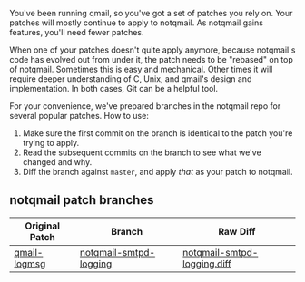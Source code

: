 You've been running qmail, so you've got a set of patches you rely on.
Your patches will mostly continue to apply to notqmail.
As notqmail gains features, you'll need fewer patches.

When one of your patches doesn't quite apply anymore, because notqmail's code has evolved out from under it, the patch needs to be "rebased" on top of notqmail.
Sometimes this is easy and mechanical.
Other times it will require deeper understanding of C, Unix, and qmail's design and implementation.
In both cases, Git can be a helpful tool.

For your convenience, we've prepared branches in the notqmail repo for several popular patches.
How to use:

1. Make sure the first commit on the branch is identical to the patch you're trying to apply.
2. Read the subsequent commits on the branch to see what we've changed and why.
3. Diff the branch against `master`, and apply _that_ as your patch to notqmail.

## notqmail patch branches

| Original Patch | Branch | Raw Diff |
| -------------- | ------ | -------- |
| [qmail-logmsg](http://free.acrconsulting.co.uk/email/qmail-logmsg.html) | [notqmail-smtpd-logging](https://github.com/notqmail/notqmail/compare/notqmail-smtpd-logging) | [notqmail-smtpd-logging.diff](https://github.com/notqmail/notqmail/compare/notqmail-smtpd-logging.diff)